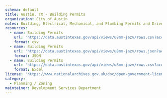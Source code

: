 ```yaml
---
schema: default
title: Austin, TX - Building Permits
organization: City of Austin
notes: Building, Electrical, Mechanical, and Plumbing Permits and Driveway/Sidewalk Permits issued by the City of Austin, from Jan 2014 to Jun 2016. Includes relevant details such as issue date, location, council district, expiration date, description of work, square footage, valuation, and units.
resources:
  - name: Building Permits
    url: 'https://data.austintexas.gov/api/views/u8mm-jazv/rows.csv?accessType=DOWNLOAD'
    format: csv
  - name: Building Permits
    url: 'https://data.austintexas.gov/api/views/u8mm-jazv/rows.json?accessType=DOWNLOAD'
    format: JSON
  - name: Building Permits
    url: 'https://data.austintexas.gov/api/views/u8mm-jazv/rows.csv?accessType=DOWNLOAD&bom=true&format=true'
    format: Excel
license: 'https://www.nationalarchives.gov.uk/doc/open-government-licence/version/3/'
category:
  - Planning / Zoning
maintainer: Development Services Department
---
```

